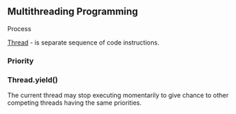 ## Multithreading Programming

Process

[Thread](https://docs.oracle.com/en/java/javase/13/docs/api/java.base/java/lang/Thread.html) - is separate sequence of code instructions.

### Priority


### Thread.yield()
The current thread may stop executing momentarily to give chance to other competing threads having the same priorities.  


 